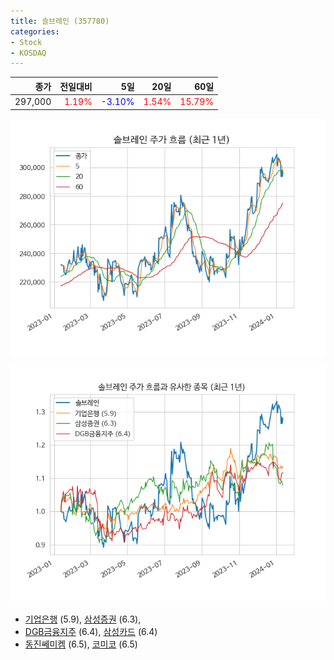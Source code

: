 ```yaml
---
title: 솔브레인 (357780)
categories:
- Stock
- KOSDAQ
---
```


|종가|전일대비|5일|20일|60일|
|---:|-------:|--:|---:|---:|
|297,000|<span style="color: red">1.19%</span>|<span style="color: blue">-3.10%</span>|<span style="color: red">1.54%</span>|<span style="color: red">15.79%</span>|


<!-- more -->

![357780](/assets/images/stock/357780.png)

![357780](/assets/images/stock/357780_sim.png)

- [기업은행](/024110/) (5.9), [삼성증권](/016360/) (6.3),
- [DGB금융지주](/139130/) (6.4), [삼성카드](/029780/) (6.4)
- [동진쎄미켐](/005290/) (6.5), [코미코](/183300/) (6.5)